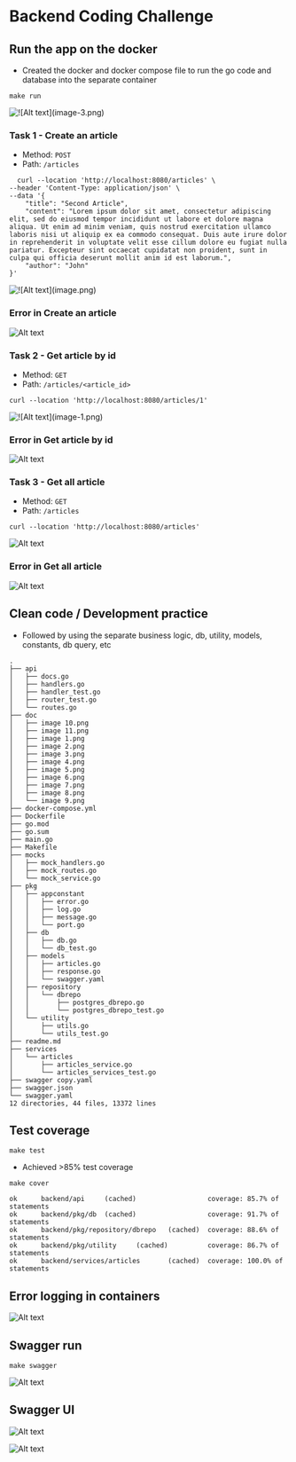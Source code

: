 # Backend Coding Challenge

## Run the app on the docker
 - Created the docker and docker compose file to run the go code and database into the separate container
```
make run
```
![!\[Alt text\](image-3.png)](<doc/image 1.png>)


### Task 1 - Create an article
- Method: `POST`
- Path: `/articles`
```
  curl --location 'http://localhost:8080/articles' \
--header 'Content-Type: application/json' \
--data '{
    "title": "Second Article",
    "content": "Lorem ipsum dolor sit amet, consectetur adipiscing elit, sed do eiusmod tempor incididunt ut labore et dolore magna aliqua. Ut enim ad minim veniam, quis nostrud exercitation ullamco laboris nisi ut aliquip ex ea commodo consequat. Duis aute irure dolor in reprehenderit in voluptate velit esse cillum dolore eu fugiat nulla pariatur. Excepteur sint occaecat cupidatat non proident, sunt in culpa qui officia deserunt mollit anim id est laborum.",
    "author": "John"
}'
```
![!\[Alt text\](image.png)](<doc/image 2.png>)

### Error in Create an article
![Alt text](<doc/image 5.png>)

### Task 2 - Get article by id
- Method: `GET`
- Path: `/articles/<article_id>`
```
curl --location 'http://localhost:8080/articles/1'
```
![!\[Alt text\](image-1.png)](<doc/image 3.png>)

### Error in Get article by id
![Alt text](<doc/image 6.png>)

### Task 3 - Get all article
- Method: `GET`
- Path: `/articles`
```
curl --location 'http://localhost:8080/articles'
```
![Alt text](<doc/image 4.png>)

### Error in Get all article
![Alt text](<doc/image 7.png>)

## Clean code / Development practice
- Followed by using the separate business logic, db, utility, models, constants, db query, etc
```
.
├── api
│   ├── docs.go
│   ├── handlers.go
│   ├── handler_test.go
│   ├── router_test.go
│   └── routes.go
├── doc
│   ├── image 10.png
│   ├── image 11.png
│   ├── image 1.png
│   ├── image 2.png
│   ├── image 3.png
│   ├── image 4.png
│   ├── image 5.png
│   ├── image 6.png
│   ├── image 7.png
│   ├── image 8.png
│   └── image 9.png
├── docker-compose.yml
├── Dockerfile
├── go.mod
├── go.sum
├── main.go
├── Makefile
├── mocks
│   ├── mock_handlers.go
│   ├── mock_routes.go
│   └── mock_service.go
├── pkg
│   ├── appconstant
│   │   ├── error.go
│   │   ├── log.go
│   │   ├── message.go
│   │   └── port.go
│   ├── db
│   │   ├── db.go
│   │   └── db_test.go
│   ├── models
│   │   ├── articles.go
│   │   ├── response.go
│   │   └── swagger.yaml
│   ├── repository
│   │   └── dbrepo
│   │       ├── postgres_dbrepo.go
│   │       └── postgres_dbrepo_test.go
│   └── utility
│       ├── utils.go
│       └── utils_test.go
├── readme.md
├── services
│   └── articles
│       ├── articles_service.go
│       └── articles_services_test.go
├── swagger copy.yaml
├── swagger.json
└── swagger.yaml
12 directories, 44 files, 13372 lines
```

## Test coverage
```
make test
```
- Achieved >85% test coverage

```
make cover
```

```
ok      backend/api     (cached)                  coverage: 85.7% of statements
ok      backend/pkg/db  (cached)                  coverage: 91.7% of statements
ok      backend/pkg/repository/dbrepo   (cached)  coverage: 88.6% of statements
ok      backend/pkg/utility     (cached)          coverage: 86.7% of statements
ok      backend/services/articles       (cached)  coverage: 100.0% of statements
```
## Error logging in containers
![Alt text](<doc/image 8.png>)

## Swagger run
```
make swagger
```
![Alt text](<doc/image 9.png>)

## Swagger UI
![Alt text](<doc/image 10.png>)

![Alt text](<doc/image 11.png>)